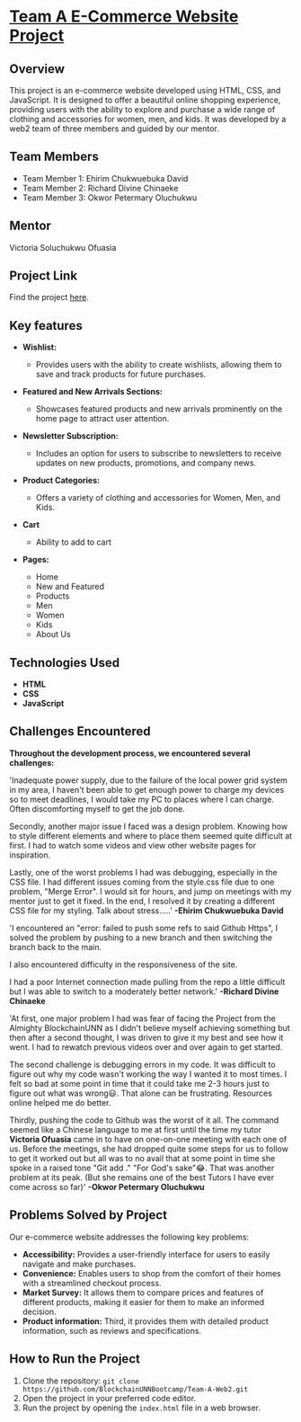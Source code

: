 # [Team A E-Commerce Website Project](https://team-a-web2.netlify.app/)

## Overview

This project is an e-commerce website developed using HTML, CSS, and JavaScript. It is designed to offer a beautiful online shopping experience, providing users with the ability to explore and purchase a wide range of clothing and accessories for women, men, and kids. It was developed by a web2 team of three members and guided by our mentor.

## Team Members

- Team Member 1: Ehirim Chukwuebuka David
- Team Member 2: Richard Divine Chinaeke
- Team Member 3: Okwor Petermary Oluchukwu

## Mentor

Victoria Soluchukwu Ofuasia

## Project Link

Find the project [here](https://team-a-web2.netlify.app/).

## Key features

- **Wishlist:**
  - Provides users with the ability to create wishlists, allowing them to save and track products for future purchases.

- **Featured and New Arrivals Sections:**
  - Showcases featured products and new arrivals prominently on the home page to attract user attention.

- **Newsletter Subscription:**
  - Includes an option for users to subscribe to newsletters to receive updates on new products, promotions, and company news.

- **Product Categories:**
  - Offers a variety of clothing and accessories for Women, Men, and Kids.

- **Cart**
  - Ability to add to cart

- **Pages:**
  - Home
  - New and Featured
  - Products
  - Men
  - Women
  - Kids
  - About Us

## Technologies Used

- **HTML**
- **CSS**
- **JavaScript**

## Challenges Encountered

**Throughout the development process, we encountered several challenges:**

'Inadequate power supply, due to the failure of the local power grid system in my area, I haven't been able to get enough power to charge my devices so to meet deadlines, I would take my PC to places where I can charge. Often discomforting myself to get the job done.

Secondly, another major issue I faced was a design problem. Knowing how to style different elements and where to place them seemed quite difficult at first. I had to watch some videos and view other website pages for inspiration.

Lastly, one of the worst problems I had was debugging, especially in the CSS file. I had different issues coming from the style.css file due to one problem, "Merge Error". I would sit for hours, and jump on meetings with my mentor just to get it fixed. In the end, I resolved it by creating a different CSS file for my styling. Talk about stress.....' **-Ehirim Chukwuebuka David**


'I encountered an "error: failed to push some refs to said Github Https", I solved the problem by pushing to a new branch and then switching the branch back to the main.

I also encountered difficulty in the responsiveness of the site.

I had a poor Internet connection made pulling from the repo a little difficult but I was able to switch to a moderately better network.' **-Richard Divine Chinaeke**

'At first, one major problem I had was fear of facing the Project from the Almighty BlockchainUNN as I didn't believe myself achieving something but then after a second thought, I was driven to give it my best and see how it went. I had to rewatch previous videos over and over again to get started.

The second challenge is debugging errors in my code. It was difficult to figure out why my code wasn't working the way I wanted it to most times. I felt so bad at some point in time that it could take me 2-3 hours just to figure out what was wrong😃. That alone can be frustrating. Resources online helped me do better.

Thirdly, pushing the code to Github was the worst of it all. The command seemed like a Chinese language to me at first until the time my tutor **Victoria Ofuasia** came in to have on one-on-one meeting with each one of us. Before the meetings, she had dropped quite some steps for us to follow to get it worked out but all was to no avail that at some point in time she spoke in a raised tone "Git add ." "For God's sake"😂. That was another problem at its peak.
(But she remains one of the best Tutors I have ever come across so far)' **-Okwor Petermary Oluchukwu**


## Problems Solved by Project

Our e-commerce website addresses the following key problems:

- **Accessibility:** Provides a user-friendly interface for users to easily navigate and make purchases.
- **Convenience:** Enables users to shop from the comfort of their homes with a streamlined checkout process.
- **Market Survey:** It allows them to compare prices and features of different products, making it easier for them to make an informed decision.
- **Product information:** Third, it provides them with detailed product information, such as reviews and specifications. 

## How to Run the Project

1. Clone the repository: `git clone https://github.com/BlockchainUNNBootcamp/Team-A-Web2.git`
2. Open the project in your preferred code editor.
3. Run the project by opening the `index.html` file in a web browser.
